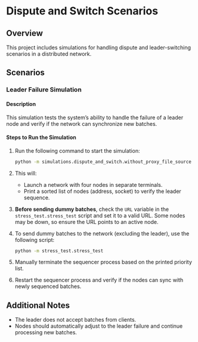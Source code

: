 # Dispute and Switch Scenarios  

## Overview  
This project includes simulations for handling dispute and leader-switching scenarios in a distributed network.  

## Scenarios  

### **Leader Failure Simulation**  

#### **Description**  
This simulation tests the system’s ability to handle the failure of a leader node and verify if the network can synchronize new batches.  

#### **Steps to Run the Simulation**  

1. Run the following command to start the simulation:  

    ```bash
    python -m simulations.dispute_and_switch.without_proxy_file_source
    ```  

2. This will:  
   - Launch a network with four nodes in separate terminals.  
   - Print a sorted list of nodes (address, socket) to verify the leader sequence.  

3. **Before sending dummy batches**, check the `URL` variable in the `stress_test.stress_test` script and set it to a valid URL. Some nodes may be down, so ensure the URL points to an active node.  

4. To send dummy batches to the network (excluding the leader), use the following script:  

    ```bash
    python -m stress_test.stress_test
    ```  

5. Manually terminate the sequencer process based on the printed priority list.  

6. Restart the sequencer process and verify if the nodes can sync with newly sequenced batches.  

## **Additional Notes**  
- The leader does not accept batches from clients.  
- Nodes should automatically adjust to the leader failure and continue processing new batches.  

